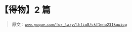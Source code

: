 # 【得物】2 篇

> 原文：[`www.yuque.com/for_lazy/thfiu8/ckf1eno231kqwicg`](https://www.yuque.com/for_lazy/thfiu8/ckf1eno231kqwicg)

